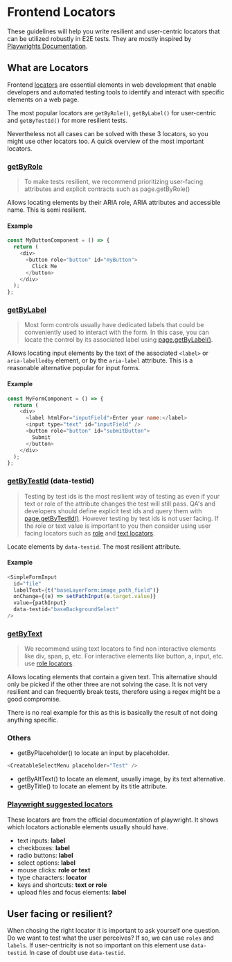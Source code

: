 # Frontend Locators

These guidelines will help you write resilient and user-centric locators that can be utilized robustly in E2E tests.
They are mostly inspired by [Playwrights Documentation](https://playwright.dev/docs/locators).

## What are Locators

Frontend [locators](https://playwright.dev/docs/locators) are essential elements in web development that enable developers and automated testing tools to identify and interact with specific elements on a web page.

The most popular locators are `getByRole()`, `getByLabel()` for user-centric and `getByTestId()` for more resilient tests.

Nevertheless not all cases can be solved with these 3 locators, so you might use other locators too.
A quick overview of the most important locators.

### [getByRole](https://playwright.dev/docs/locators#locate-by-role)

> To make tests resilient, we recommend prioritizing user-facing attributes and explicit contracts such as page.getByRole()

Allows locating elements by their ARIA role, ARIA attributes and accessible name.
This is semi resilient.

#### Example

```js
const MyButtonComponent = () => {
  return (
    <div>
      <button role="button" id="myButton">
        Click Me
      </button>
    </div>
  );
};
```

### [getByLabel](https://playwright.dev/docs/locators#locate-by-label)

> Most form controls usually have dedicated labels that could be conveniently used to interact with the form.
> In this case, you can locate the control by its associated label using [page.getByLabel()](https://playwright.dev/docs/api/class-page#page-get-by-label).

Allows locating input elements by the text of the associated `<label>` or `aria-labelledby` element, or by the `aria-label` attribute.
This is a reasonable alternative popular for input forms.

#### Example

```js
const MyFormComponent = () => {
  return (
    <div>
      <label htmlFor="inputField">Enter your name:</label>
      <input type="text" id="inputField" />
      <button role="button" id="submitButton">
        Submit
      </button>
    </div>
  );
};
```

### [getByTestId](https://playwright.dev/docs/locators#locate-by-test-id) (data-testid)

> Testing by test ids is the most resilient way of testing as even if your text or role of the attribute changes the test will still pass.
> QA's and developers should define explicit test ids and query them with [page.getByTestId()](https://playwright.dev/docs/api/class-page#page-get-by-test-id).
> However testing by test ids is not user facing.
> If the role or text value is important to you then consider using user facing locators such as [role](https://playwright.dev/docs/locators#locate-by-role) and [text locators](https://playwright.dev/docs/locators#locate-by-text).

Locate elements by `data-testid`.
The most resilient attribute.

#### Example

```js
<SimpleFormInput
  id="file"
  labelText={t("baseLayerForm:image_path_field")}
  onChange={(e) => setPathInput(e.target.value)}
  value={pathInput}
  data-testid="baseBackgroundSelect"
/>
```

### [getByText](https://playwright.dev/docs/locators#locate-by-text)

> We recommend using text locators to find non interactive elements like div, span, p, etc.
> For interactive elements like button, a, input, etc. use [role locators](https://playwright.dev/docs/locators#locate-by-role).

Allows locating elements that contain a given text.
This alternative should only be picked if the other three are not solving the case.
It is not very resilient and can frequently break tests, therefore using a regex might be a good compromise.

There is no real example for this as this is basically the result of not doing anything specific.

### Others

- getByPlaceholder() to locate an input by placeholder.

```js
<CreatableSelectMenu placeholder="Test" />
```

- getByAltText() to locate an element, usually image, by its text alternative.
- getByTitle() to locate an element by its title attribute.

### [Playwright suggested locators](https://playwright.dev/docs/input)

These locators are from the official documentation of playwright.
It shows which locators actionable elements usually should have.

- text inputs: **label**
- checkboxes: **label**
- radio buttons: **label**
- select options: **label**
- mouse clicks: **role or text**
- type characters: **locator**
- keys and shortcuts: **text or role**
- upload files and focus elements: **label**

## User facing or resilient?

When chosing the right locator it is important to ask yourself one question.
Do we want to test what the user perceives?
If so, we can use `roles` and `labels`.
If user-centricity is not so important on this element use `data-testid`.
In case of doubt use `data-testid`.
